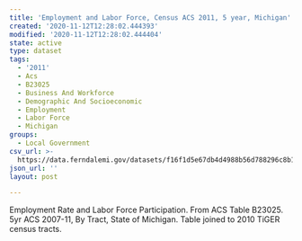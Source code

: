 ```yaml
---
title: 'Employment and Labor Force, Census ACS 2011, 5 year, Michigan'
created: '2020-11-12T12:28:02.444393'
modified: '2020-11-12T12:28:02.444404'
state: active
type: dataset
tags:
  - '2011'
  - Acs
  - B23025
  - Business And Workforce
  - Demographic And Socioeconomic
  - Employment
  - Labor Force
  - Michigan
groups:
  - Local Government
csv_url: >-
  https://data.ferndalemi.gov/datasets/f16f1d5e67db4d4988b56d788296c8b1_0.csv?outSR=%7B%22latestWkid%22%3A2898%2C%22wkid%22%3A2898%7D
json_url: ''
layout: post

---
```

Employment Rate and Labor Force Participation. From ACS Table  B23025. 5yr ACS 2007-11, By Tract, State of Michigan. Table joined to 2010 TiGER census tracts.
